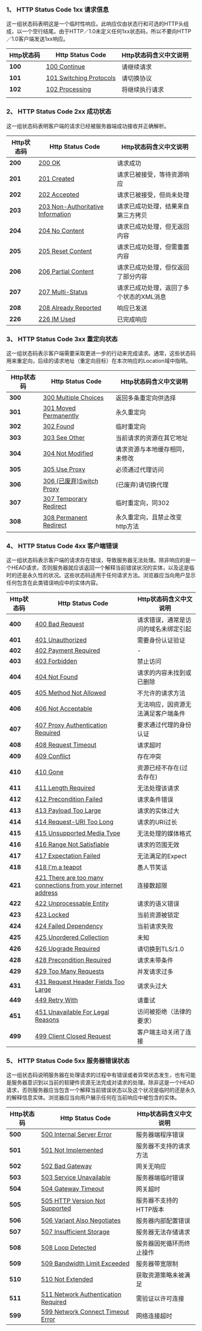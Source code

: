 ### 1、 HTTP Status Code 1xx 请求信息

这一组状态码表明这是一个临时性响应。此响应仅由状态行和可选的HTTP头组成，以一个空行结尾。由于HTTP／1.0未定义任何1xx状态码，所以不要向HTTP／1.0客户端发送1xx响应。

| Http状态码 | Http Status Code                                                                         | Http状态码含义中文说明 |
| ------- | ---------------------------------------------------------------------------------------- | ------------- |
| **100** | [100 Continue](https://github.com/CrayonL/AllHttpStatusCodes/blob/master/HTTPStatusCode/1xx_InformationalResponses/Code_100.md "查看http状态码100的详细说明")         | 请继续请求         |
| **101** | [101 Switching Protocols](https://github.com/CrayonL/AllHttpStatusCodes/blob/master/HTTPStatusCode/1xx_InformationalResponses/Code_101.md "查看http状态码101的详细说明") | 请切换协议      |
| **102** | [102 Processing](https://github.com/CrayonL/AllHttpStatusCodes/blob/master/HTTPStatusCode/1xx_InformationalResponses/Code_102.md "查看http状态码102的详细说明")          | 将继续执行请求  |
|         |                                                                                          |               |
### 2、 HTTP Status Code 2xx 成功状态

这一组状态码表明客户端的请求已经被服务器端成功接收并正确解析。

|Http状态码|Http Status Code|Http状态码含义中文说明|
|---|---|---|
|**200**|[200 OK](https://github.com/CrayonL/AllHttpStatusCodes/blob/master/HTTPStatusCode/2xx_Success/Code_200.md "查看http状态码200的详细说明")|请求成功|
|**201**|[201 Created](https://github.com/CrayonL/AllHttpStatusCodes/blob/master/HTTPStatusCode/2xx_Success/Code_201.md "查看http状态码201的详细说明")|请求已被接受，等待资源响应|
|**202**|[202 Accepted](https://github.com/CrayonL/AllHttpStatusCodes/blob/master/HTTPStatusCode/2xx_Success/Code_202.md "查看http状态码202的详细说明")|请求已被接受，但尚未处理|
|**203**|[203 Non-Authoritative Information](https://github.com/CrayonL/AllHttpStatusCodes/blob/master/HTTPStatusCode/2xx_Success/Code_203.md "查看http状态码203的详细说明")|请求已成功处理，结果来自第三方拷贝|
|**204**|[204 No Content](https://github.com/CrayonL/AllHttpStatusCodes/blob/master/HTTPStatusCode/2xx_Success/Code_204.md "查看http状态码204的详细说明")|请求已成功处理，但无返回内容|
|**205**|[205 Reset Content](https://github.com/CrayonL/AllHttpStatusCodes/blob/master/HTTPStatusCode/2xx_Success/Code_205.md "查看http状态码205的详细说明")|请求已成功处理，但需重置内容|
|**206**|[206 Partial Content](https://github.com/CrayonL/AllHttpStatusCodes/blob/master/HTTPStatusCode/2xx_Success/Code_206.md "查看http状态码206的详细说明")|请求已成功处理，但仅返回了部分内容|
|**207**|[207 Multi-Status](https://github.com/CrayonL/AllHttpStatusCodes/blob/master/HTTPStatusCode/2xx_Success/Code_207.md "查看http状态码207的详细说明")|请求已成功处理，返回了多个状态的XML消息|
|**208**|[208 Already Reported](https://github.com/CrayonL/AllHttpStatusCodes/blob/master/HTTPStatusCode/2xx_Success/Code_208.md "查看http状态码208的详细说明")|响应已发送|
|**226**|[226 IM Used](https://github.com/CrayonL/AllHttpStatusCodes/blob/master/HTTPStatusCode/2xx_Success/Code_226.md "查看http状态码226的详细说明")|已完成响应|

### 3、 HTTP Status Code 3xx 重定向状态

这一组状态码表示客户端需要采取更进一步的行动来完成请求。通常，这些状态码用来重定向，后续的请求地址（重定向目标）在本次响应的Location域中指明。

|Http状态码|Http Status Code|Http状态码含义中文说明|
|---|---|---|
|**300**|[300 Multiple Choices](https://github.com/CrayonL/AllHttpStatusCodes/blob/master/HTTPStatusCode/3xx_Redirection/Code_300 "查看http状态码300的详细说明")|返回多条重定向供选择|
|**301**|[301 Moved Permanently](https://github.com/CrayonL/AllHttpStatusCodes/blob/master/HTTPStatusCode/3xx_Redirection/Code_301 "查看http状态码301的详细说明")|永久重定向|
|**302**|[302 Found](https://github.com/CrayonL/AllHttpStatusCodes/blob/master/HTTPStatusCode/3xx_Redirection/Code_302 "查看http状态码302的详细说明")|临时重定向|
|**303**|[303 See Other](https://github.com/CrayonL/AllHttpStatusCodes/blob/master/HTTPStatusCode/3xx_Redirection/Code_303 "查看http状态码303的详细说明")|当前请求的资源在其它地址|
|**304**|[304 Not Modified](https://github.com/CrayonL/AllHttpStatusCodes/blob/master/HTTPStatusCode/3xx_Redirection/Code_304 "查看http状态码304的详细说明")|请求资源与本地缓存相同，未修改|
|**305**|[305 Use Proxy](https://github.com/CrayonL/AllHttpStatusCodes/blob/master/HTTPStatusCode/3xx_Redirection/Code_305 "查看http状态码305的详细说明")|必须通过代理访问|
|**306**|[306 (已废弃)Switch Proxy](https://github.com/CrayonL/AllHttpStatusCodes/blob/master/HTTPStatusCode/3xx_Redirection/Code_306 "查看http状态码306的详细说明")|(已废弃)请切换代理|
|**307**|[307 Temporary Redirect](https://github.com/CrayonL/AllHttpStatusCodes/blob/master/HTTPStatusCode/3xx_Redirection/Code_307 "查看http状态码307的详细说明")|临时重定向，同302|
|**308**|[308 Permanent Redirect](https://github.com/CrayonL/AllHttpStatusCodes/blob/master/HTTPStatusCode/3xx_Redirection/Code_308 "查看http状态码308的详细说明")|永久重定向，且禁止改变http方法|

### 4、 HTTP Status Code 4xx 客户端错误

这一组状态码表示客户端的请求存在错误，导致服务器无法处理。除非响应的是一个HEAD请求，否则服务器就应该返回一个解释当前错误状况的实体，以及这是临时的还是永久性的状况。这些状态码适用于任何请求方法。浏览器应当向用户显示任何包含在此类错误响应中的实体内容。

|Http状态码|Http Status Code|Http状态码含义中文说明|
|---|---|---|
|**400**|[400 Bad Request](https://github.com/CrayonL/AllHttpStatusCodes/blob/master/HTTPStatusCode/3xx_Redirection/Code_400 "查看http状态码400的详细说明")|请求错误，通常是访问的域名未绑定引起|
|**401**|[401 Unauthorized](https://github.com/CrayonL/AllHttpStatusCodes/blob/master/HTTPStatusCode/3xx_Redirection/Code_401 "查看http状态码401的详细说明")|需要身份认证验证|
|**402**|[402 Payment Required](https://github.com/CrayonL/AllHttpStatusCodes/blob/master/HTTPStatusCode/3xx_Redirection/Code_402 "查看http状态码402的详细说明")|-|
|**403**|[403 Forbidden](https://github.com/CrayonL/AllHttpStatusCodes/blob/master/HTTPStatusCode/3xx_Redirection/Code_403 "查看http状态码403的详细说明")|禁止访问|
|**404**|[404 Not Found](https://github.com/CrayonL/AllHttpStatusCodes/blob/master/HTTPStatusCode/3xx_Redirection/Code_404 "查看http状态码404的详细说明")|请求的内容未找到或已删除|
|**405**|[405 Method Not Allowed](https://github.com/CrayonL/AllHttpStatusCodes/blob/master/HTTPStatusCode/3xx_Redirection/Code_405 "查看http状态码405的详细说明")|不允许的请求方法|
|**406**|[406 Not Acceptable](https://github.com/CrayonL/AllHttpStatusCodes/blob/master/HTTPStatusCode/3xx_Redirection/Code_406 "查看http状态码406的详细说明")|无法响应，因资源无法满足客户端条件|
|**407**|[407 Proxy Authentication Required](https://github.com/CrayonL/AllHttpStatusCodes/blob/master/HTTPStatusCode/3xx_Redirection/Code_407 "查看http状态码407的详细说明")|要求通过代理的身份认证|
|**408**|[408 Request Timeout](https://github.com/CrayonL/AllHttpStatusCodes/blob/master/HTTPStatusCode/3xx_Redirection/Code_408 "查看http状态码408的详细说明")|请求超时|
|**409**|[409 Conflict](https://github.com/CrayonL/AllHttpStatusCodes/blob/master/HTTPStatusCode/3xx_Redirection/Code_409 "查看http状态码409的详细说明")|存在冲突|
|**410**|[410 Gone](https://github.com/CrayonL/AllHttpStatusCodes/blob/master/HTTPStatusCode/3xx_Redirection/Code_410 "查看http状态码410的详细说明")|资源已经不存在(过去存在)|
|**411**|[411 Length Required](https://github.com/CrayonL/AllHttpStatusCodes/blob/master/HTTPStatusCode/3xx_Redirection/Code_411 "查看http状态码411的详细说明")|无法处理该请求|
|**412**|[412 Precondition Failed](https://github.com/CrayonL/AllHttpStatusCodes/blob/master/HTTPStatusCode/3xx_Redirection/Code_412 "查看http状态码412的详细说明")|请求条件错误|
|**413**|[413 Payload Too Large](https://github.com/CrayonL/AllHttpStatusCodes/blob/master/HTTPStatusCode/3xx_Redirection/Code_413 "查看http状态码413的详细说明")|请求的实体过大|
|**414**|[414 Request-URI Too Long](https://github.com/CrayonL/AllHttpStatusCodes/blob/master/HTTPStatusCode/3xx_Redirection/Code_414 "查看http状态码414的详细说明")|请求的URI过长|
|**415**|[415 Unsupported Media Type](https://github.com/CrayonL/AllHttpStatusCodes/blob/master/HTTPStatusCode/3xx_Redirection/Code_415 "查看http状态码415的详细说明")|无法处理的媒体格式|
|**416**|[416 Range Not Satisfiable](https://github.com/CrayonL/AllHttpStatusCodes/blob/master/HTTPStatusCode/3xx_Redirection/Code_416 "查看http状态码416的详细说明")|请求的范围无效|
|**417**|[417 Expectation Failed](https://github.com/CrayonL/AllHttpStatusCodes/blob/master/HTTPStatusCode/3xx_Redirection/Code_417 "查看http状态码417的详细说明")|无法满足的Expect|
|**418**|[418 I'm a teapot](https://github.com/CrayonL/AllHttpStatusCodes/blob/master/HTTPStatusCode/3xx_Redirection/Code_418 "查看http状态码418的详细说明")|愚人节笑话|
|**421**|[421 There are too many connections from your internet address](https://github.com/CrayonL/AllHttpStatusCodes/blob/master/HTTPStatusCode/3xx_Redirection/Code_421 "查看http状态码421的详细说明")|连接数超限|
|**422**|[422 Unprocessable Entity](https://github.com/CrayonL/AllHttpStatusCodes/blob/master/HTTPStatusCode/3xx_Redirection/Code_422 "查看http状态码422的详细说明")|请求的语义错误|
|**423**|[423 Locked](https://github.com/CrayonL/AllHttpStatusCodes/blob/master/HTTPStatusCode/3xx_Redirection/Code_423 "查看http状态码423的详细说明")|当前资源被锁定|
|**424**|[424 Failed Dependency](https://github.com/CrayonL/AllHttpStatusCodes/blob/master/HTTPStatusCode/3xx_Redirection/Code_424 "查看http状态码424的详细说明")|当前请求失败|
|**425**|[425 Unordered Collection](https://github.com/CrayonL/AllHttpStatusCodes/blob/master/HTTPStatusCode/3xx_Redirection/Code_425 "查看http状态码425的详细说明")|未知|
|**426**|[426 Upgrade Required](https://github.com/CrayonL/AllHttpStatusCodes/blob/master/HTTPStatusCode/3xx_Redirection/Code_426 "查看http状态码426的详细说明")|请切换到TLS/1.0|
|**428**|[428 Precondition Required](https://github.com/CrayonL/AllHttpStatusCodes/blob/master/HTTPStatusCode/3xx_Redirection/Code_428 "查看http状态码428的详细说明")|请求未带条件|
|**429**|[429 Too Many Requests](https://github.com/CrayonL/AllHttpStatusCodes/blob/master/HTTPStatusCode/3xx_Redirection/Code_429 "查看http状态码429的详细说明")|并发请求过多|
|**431**|[431 Request Header Fields Too Large](https://github.com/CrayonL/AllHttpStatusCodes/blob/master/HTTPStatusCode/3xx_Redirection/Code_431 "查看http状态码431的详细说明")|请求头过大|
|**449**|[449 Retry With](https://github.com/CrayonL/AllHttpStatusCodes/blob/master/HTTPStatusCode/3xx_Redirection/Code_449 "查看http状态码449的详细说明")|请重试|
|**451**|[451 Unavailable For Legal Reasons](https://github.com/CrayonL/AllHttpStatusCodes/blob/master/HTTPStatusCode/3xx_Redirection/Code_451 "查看http状态码451的详细说明")|访问被拒绝（法律的要求）|
|**499**|[499 Client Closed Request](https://github.com/CrayonL/AllHttpStatusCodes/blob/master/HTTPStatusCode/3xx_Redirection/Code_499 "查看http状态码499的详细说明")|客户端主动关闭了连接|

### 5、 HTTP Status Code 5xx 服务器错误状态

这一组状态码说明服务器在处理请求的过程中有错误或者异常状态发生，也有可能是服务器意识到以当前的软硬件资源无法完成对请求的处理。除非这是一个HEAD请求，否则服务器应当包含一个解释当前错误状态以及这个状况是临时的还是永久的解释信息实体。浏览器应当向用户展示任何在当前响应中被包含的实体。

|Http状态码|Http Status Code|Http状态码含义中文说明|
|---|---|---|
|**500**|[500 Internal Server Error](https://github.com/CrayonL/AllHttpStatusCodes/blob/master/HTTPStatusCode/3xx_Redirection/Code_500 "查看http状态码500的详细说明")|服务器端程序错误|
|**501**|[501 Not Implemented](https://github.com/CrayonL/AllHttpStatusCodes/blob/master/HTTPStatusCode/3xx_Redirection/Code_501 "查看http状态码501的详细说明")|服务器不支持的请求方法|
|**502**|[502 Bad Gateway](https://github.com/CrayonL/AllHttpStatusCodes/blob/master/HTTPStatusCode/3xx_Redirection/Code_502 "查看http状态码502的详细说明")|网关无响应|
|**503**|[503 Service Unavailable](https://github.com/CrayonL/AllHttpStatusCodes/blob/master/HTTPStatusCode/3xx_Redirection/Code_503 "查看http状态码503的详细说明")|服务器端临时错误|
|**504**|[504 Gateway Timeout](https://github.com/CrayonL/AllHttpStatusCodes/blob/master/HTTPStatusCode/3xx_Redirection/Code_504 "查看http状态码504的详细说明")|网关超时|
|**505**|[505 HTTP Version Not Supported](https://github.com/CrayonL/AllHttpStatusCodes/blob/master/HTTPStatusCode/3xx_Redirection/Code_505 "查看http状态码505的详细说明")|服务器不支持的HTTP版本|
|**506**|[506 Variant Also Negotiates](https://github.com/CrayonL/AllHttpStatusCodes/blob/master/HTTPStatusCode/3xx_Redirection/Code_506 "查看http状态码506的详细说明")|服务器内部配置错误|
|**507**|[507 Insufficient Storage](https://github.com/CrayonL/AllHttpStatusCodes/blob/master/HTTPStatusCode/3xx_Redirection/Code_507 "查看http状态码507的详细说明")|服务器无法存储请求|
|**508**|[508 Loop Detected](https://github.com/CrayonL/AllHttpStatusCodes/blob/master/HTTPStatusCode/3xx_Redirection/Code_508 "查看http状态码508的详细说明")|服务器因死循环而终止操作|
|**509**|[509 Bandwidth Limit Exceeded](https://github.com/CrayonL/AllHttpStatusCodes/blob/master/HTTPStatusCode/3xx_Redirection/Code_509 "查看http状态码509的详细说明")|服务器带宽限制|
|**510**|[510 Not Extended](https://github.com/CrayonL/AllHttpStatusCodes/blob/master/HTTPStatusCode/3xx_Redirection/Code_510 "查看http状态码510的详细说明")|获取资源策略未被满足|
|**511**|[511 Network Authentication Required](https://github.com/CrayonL/AllHttpStatusCodes/blob/master/HTTPStatusCode/3xx_Redirection/Code_511 "查看http状态码511的详细说明")|需验证以许可连接|
|**599**|[599 Network Connect Timeout Error](https://github.com/CrayonL/AllHttpStatusCodes/blob/master/HTTPStatusCode/3xx_Redirection/Code_599 "查看http状态码599的详细说明")|网络连接超时|
